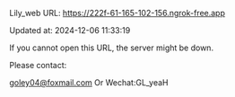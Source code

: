 Lily_web URL: https://222f-61-165-102-156.ngrok-free.app

Updated at: 2024-12-06 11:33:19

If you cannot open this URL, the server might be down.

Please contact: 

goley04@foxmail.com Or Wechat:GL_yeaH